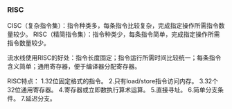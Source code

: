 ### RISC
CISC（复杂指令集）：指令种类多，每条指令比较复杂，完成指定操作所需指令数量较少。
RISC（精简指令集）：指令种类少，每条指令简单，完成指定操作所需指令数量较少。

流水线使用RISC的好处：指令长度固定；指令运行所需时间比较统一；每条指令含义简单；通用寄存器，便于编译器分配寄存器。

RISC特点：
1.32位固定格式的指令。
2.只有load/store指令访问内存。
3.32个32位通用寄存器。
4.寄存器或立即数执行算术运算。
5.直接寻址。
6.简单分支条件。
7.延迟分支。